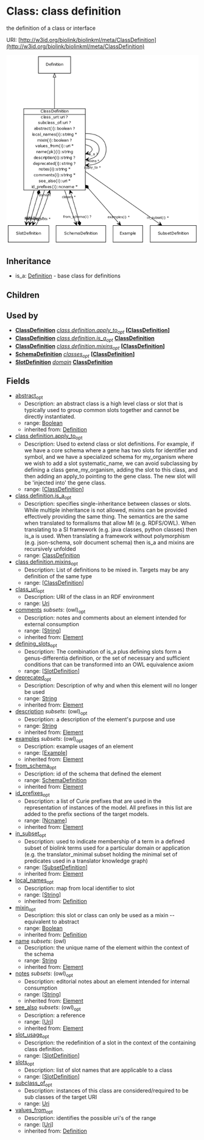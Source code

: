 # Class: class definition


the definition of a class or interface

URI: [http://w3id.org/biolink/biolinkml/meta/ClassDefinition](http://w3id.org/biolink/biolinkml/meta/ClassDefinition)

![img](images/ClassDefinition.png)
## Inheritance

 *  is_a: [Definition](Definition.md) - base class for definitions
## Children

## Used by

 *  **[ClassDefinition](ClassDefinition.md)** *[class definition.apply_to](class_definition_apply_to.md)<sub>opt</sub>*  **[[ClassDefinition](ClassDefinition.md)]**
 *  **[ClassDefinition](ClassDefinition.md)** *[class definition.is_a](class_definition_is_a.md)<sub>opt</sub>*  **[ClassDefinition](ClassDefinition.md)**
 *  **[ClassDefinition](ClassDefinition.md)** *[class definition.mixins](class_definition_mixins.md)<sub>opt</sub>*  **[[ClassDefinition](ClassDefinition.md)]**
 *  **[SchemaDefinition](SchemaDefinition.md)** *[classes](classes.md)<sub>opt</sub>*  **[[ClassDefinition](ClassDefinition.md)]**
 *  **[SlotDefinition](SlotDefinition.md)** *[domain](domain.md)*  **[ClassDefinition](ClassDefinition.md)**
## Fields

 * [abstract](abstract.md)<sub>opt</sub>
    * Description: an abstract class is a high level class or slot that is typically used to group common slots together and cannot be directly instantiated.
    * range: [Boolean](Boolean.md)
    * inherited from: [Definition](Definition.md)
 * [class definition.apply_to](class_definition_apply_to.md)<sub>opt</sub>
    * Description: Used to extend class or slot definitions. For example, if we have a core schema where a gene has two slots for identifier and symbol, and we have a specialized schema for my_organism where we wish to add a slot systematic_name, we can avoid subclassing by defining a class gene_my_organism, adding the slot to this class, and then adding an apply_to pointing to the gene class. The new slot will be 'injected into' the gene class.
    * range: [[ClassDefinition](ClassDefinition.md)]
 * [class definition.is_a](class_definition_is_a.md)<sub>opt</sub>
    * Description: specifies single-inheritance between classes or slots. While multiple inheritance is not allowed, mixins can be provided effectively providing the same thing. The semantics are the same when translated to formalisms that allow MI (e.g. RDFS/OWL). When translating to a SI framework (e.g. java classes, python classes) then is_a is used. When translating a framework without polymorphism (e.g. json-schema, solr document schema) then is_a and mixins are recursively unfolded
    * range: [ClassDefinition](ClassDefinition.md)
 * [class definition.mixins](class_definition_mixins.md)<sub>opt</sub>
    * Description: List of definitions to be mixed in. Targets may be any definition of the same type
    * range: [[ClassDefinition](ClassDefinition.md)]
 * [class_uri](class_uri.md)<sub>opt</sub>
    * Description: URI of the class in an RDF environment
    * range: [Uri](Uri.md)
 * [comments](comments.md) *subsets*: (owl)<sub>opt</sub>
    * Description: notes and comments about an element intended for external consumption
    * range: [[String](String.md)]
    * inherited from: [Element](Element.md)
 * [defining_slots](defining_slots.md)<sub>opt</sub>
    * Description: The combination of is_a plus defining slots form a genus-differentia definition, or the set of necessary and sufficient conditions that can be transformed into an OWL equivalence axiom
    * range: [[SlotDefinition](SlotDefinition.md)]
 * [deprecated](deprecated.md)<sub>opt</sub>
    * Description: Description of why and when this element will no longer be used
    * range: [String](String.md)
    * inherited from: [Element](Element.md)
 * [description](description.md) *subsets*: (owl)<sub>opt</sub>
    * Description: a description of the element's purpose and use
    * range: [String](String.md)
    * inherited from: [Element](Element.md)
 * [examples](examples.md) *subsets*: (owl)<sub>opt</sub>
    * Description: example usages of an element
    * range: [[Example](Example.md)]
    * inherited from: [Element](Element.md)
 * [from_schema](from_schema.md)<sub>opt</sub>
    * Description: id of the schema that defined the element
    * range: [SchemaDefinition](SchemaDefinition.md)
    * inherited from: [Element](Element.md)
 * [id_prefixes](id_prefixes.md)<sub>opt</sub>
    * Description: a list of Curie prefixes that are used in the representation of instances of the model.  All prefixes in this list are added to the prefix sections of the target models.
    * range: [[Ncname](Ncname.md)]
    * inherited from: [Element](Element.md)
 * [in_subset](in_subset.md)<sub>opt</sub>
    * Description: used to indicate membership of a term in a defined subset of biolink terms used for a particular domain or application (e.g. the translator_minimal subset holding the minimal set of predicates used in a translator knowledge graph)
    * range: [[SubsetDefinition](SubsetDefinition.md)]
    * inherited from: [Element](Element.md)
 * [local_names](local_names.md)<sub>opt</sub>
    * Description: map from local identifier to slot
    * range: [[String](String.md)]
    * inherited from: [Definition](Definition.md)
 * [mixin](mixin.md)<sub>opt</sub>
    * Description: this slot or class can only be used as a mixin -- equivalent to abstract
    * range: [Boolean](Boolean.md)
    * inherited from: [Definition](Definition.md)
 * [name](name.md) *subsets*: (owl)
    * Description: the unique name of the element within the context of the schema
    * range: [String](String.md)
    * inherited from: [Element](Element.md)
 * [notes](notes.md) *subsets*: (owl)<sub>opt</sub>
    * Description: editorial notes about an element intended for internal consumption
    * range: [[String](String.md)]
    * inherited from: [Element](Element.md)
 * [see_also](see_also.md) *subsets*: (owl)<sub>opt</sub>
    * Description: a reference
    * range: [[Uri](Uri.md)]
    * inherited from: [Element](Element.md)
 * [slot_usage](slot_usage.md)<sub>opt</sub>
    * Description: the redefinition of a slot in the context of the containing class definition.
    * range: [[SlotDefinition](SlotDefinition.md)]
 * [slots](slots.md)<sub>opt</sub>
    * Description: list of slot names that are applicable to a class
    * range: [[SlotDefinition](SlotDefinition.md)]
 * [subclass_of](subclass_of.md)<sub>opt</sub>
    * Description: instances of this class are considered/required to be sub classes of the target URI
    * range: [Uri](Uri.md)
 * [values_from](values_from.md)<sub>opt</sub>
    * Description: identifies the possible uri's of the range
    * range: [[Uri](Uri.md)]
    * inherited from: [Definition](Definition.md)
